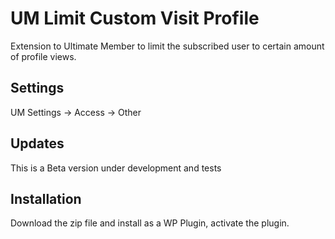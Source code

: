 # UM Limit Custom Visit Profile
Extension to Ultimate Member to limit the subscribed user to certain amount of profile views.
## Settings
UM Settings -> Access -> Other
## Updates
This is a Beta version under development and tests
## Installation
Download the zip file and install as a WP Plugin, activate the plugin.
